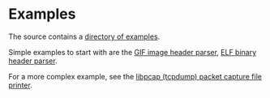 # Examples #

The source contains a
[directory of examples](https://code.google.com/p/bitstring/source/browse/examples/).

Simple examples to start with are the
[GIF image header parser](https://code.google.com/p/bitstring/source/browse/examples/gif.ml),
[ELF binary header parser](https://code.google.com/p/bitstring/source/browse/examples/elf.ml).

For a more complex example, see the
[libpcap (tcpdump) packet capture file printer](https://code.google.com/p/bitstring/source/browse/examples/libpcap.ml).